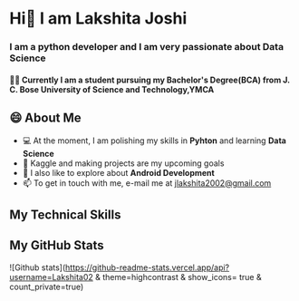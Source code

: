 # Hi👋 I am Lakshita Joshi

### I am a python developer and I am very passionate about Data Science

#### 👩‍🎓 Currently I am a student pursuing my Bachelor's Degree(BCA) from J. C. Bose University of Science and Technology,YMCA

## 😄 About Me
* 💻 At the moment, I am polishing my skills in **Pyhton** and learning **Data Science**
* 🎯 Kaggle and making projects are my upcoming goals
* 📱 I also like to explore about **Android Development**
* 📫 To get in touch with me, e-mail me at jlakshita2002@gmail.com 

## My Technical Skills
## My GitHub Stats
![Github stats](https://github-readme-stats.vercel.app/api?username=Lakshita02 & theme=highcontrast & show_icons= true & count_private=true)



<!--
**Lakshita02/Lakshita02** is a ✨ _special_ ✨ repository because its `README.md` (this file) appears on your GitHub profile.

Here are some ideas to get you started:

- 🔭 I’m currently working on ...
- 🌱 I’m currently learning ...
- 👯 I’m looking to collaborate on ...
- 🤔 I’m looking for help with ...
- 💬 Ask me about ...
- 📫 How to reach me: ...
- 😄 Pronouns: ...
- ⚡ Fun fact: ...
-->
